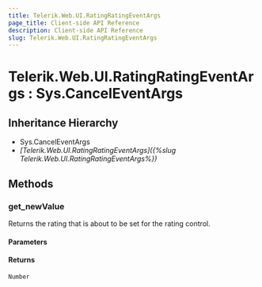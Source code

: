 ```yaml
---
title: Telerik.Web.UI.RatingRatingEventArgs
page_title: Client-side API Reference
description: Client-side API Reference
slug: Telerik.Web.UI.RatingRatingEventArgs
---
```


# Telerik.Web.UI.RatingRatingEventArgs : Sys.CancelEventArgs 

## Inheritance Hierarchy

* Sys.CancelEventArgs
* *[Telerik.Web.UI.RatingRatingEventArgs]({%slug Telerik.Web.UI.RatingRatingEventArgs%})*

## Methods

###  get_newValue

Returns the rating that is about to be set for the rating control.

#### Parameters

#### Returns

`Number` 
